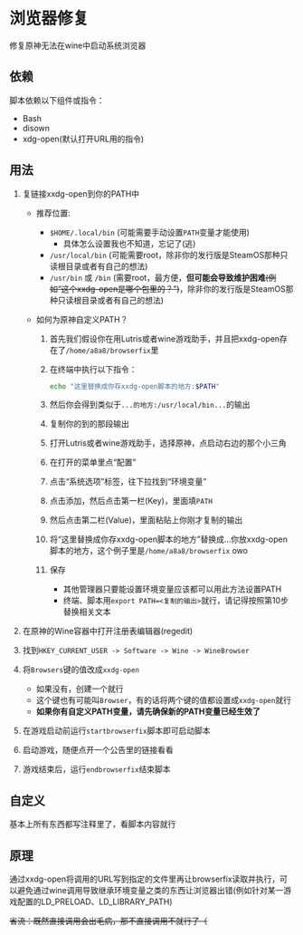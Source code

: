 # 浏览器修复
修复原神无法在wine中启动系统浏览器

## 依赖 
脚本依赖以下组件或指令：

* Bash
* disown
* xdg-open(默认打开URL用的指令)

## 用法
1. 复链接xxdg-open到你的PATH中
    * 推荐位置:
        * `$HOME/.local/bin` (可能需要手动设置`PATH`变量才能使用)
            * 具体怎么设置我也不知道，忘记了(逃)
        * `/usr/local/bin` (可能需要root，除非你的发行版是SteamOS那种只读根目录或者有自己的想法)
        * `/usr/bin` 或 `/bin` (需要root，最方便，**但可能会导致维护困难**~~(例如“这个xxdg-open是哪个包里的？”)~~，除非你的发行版是SteamOS那种只读根目录或者有自己的想法)
    * 如何为原神自定义PATH？

        1. 首先我们假设你在用Lutris或者wine游戏助手，并且把xxdg-open存在了`/home/a8a8/browserfix`里

        2. 在终端中执行以下指令：
            ```Bash
            echo "这里替换成你存xxdg-open脚本的地方:$PATH"
            ```

        3. 然后你会得到类似于`...的地方:/usr/local/bin...`的输出

        4. 复制你的到的那段输出

        5. 打开Lutris或者wine游戏助手，选择原神，点启动右边的那个小三角

        6. 在打开的菜单里点“配置”

        7. 点击“系统选项”标签，往下拉找到“环境变量”

        8. 点击添加，然后点击第一栏(Key)，里面填`PATH`

        9. 然后点击第二栏(Value)，里面粘贴上你刚才复制的输出

        10. 将“这里替换成你存xxdg-open脚本的地方”替换成...你放xxdg-open脚本的地方，这个例子里是`/home/a8a8/browserfix` owo

        11. 保存
            * 其他管理器只要能设置环境变量应该都可以用此方法设置PATH
            * 终端、脚本用`export PATH=<复制的输出>`就行，请记得按照第10步替换相关文本

2. 在原神的Wine容器中打开注册表编辑器(regedit)

3. 找到`HKEY_CURRENT_USER -> Software -> Wine -> WineBrowser`

4. 将`Browsers`键的值改成`xxdg-open`
    * 如果没有，创建一个就行
    * 这个键也有可能叫`Browser`，有的话将两个键的值都设置成`xxdg-open`就行
    * **如果你有自定义PATH变量，请先确保新的PATH变量已经生效了**

5. 在游戏启动前运行`startbrowserfix`脚本即可启动脚本

6. 启动游戏，随便点开一个公告里的链接看看

7. 游戏结束后，运行`endbrowserfix`结束脚本

## 自定义
基本上所有东西都写注释里了，看脚本内容就行

## 原理
通过xxdg-open将调用的URL写到指定的文件里再让browserfix读取并执行，可以避免通过wine调用导致继承环境变量之类的东西让浏览器出错(例如针对某一游戏配置的LD_PRELOAD、LD_LIBRARY_PATH)

~~省流：既然直接调用会出毛病，那不直接调用不就行了（~~